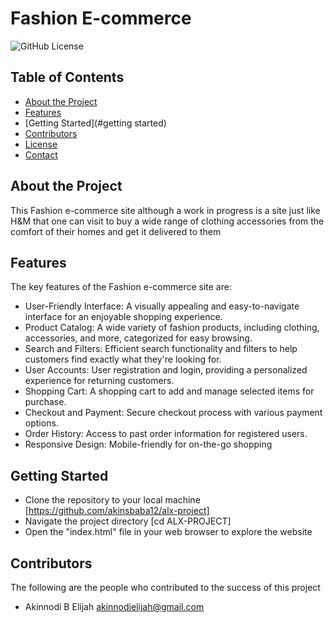 # Fashion E-commerce

![GitHub License](https://akinsbaba12.github.io/Fashion-Ecommerce/github/license/mostafa-m-desouky/alx-project)

## Table of Contents

- [About the Project](#about-the-project)
- [Features](#features)
- [Getting Started](#getting started) 
- [Contributors](#contributors)
- [License](#license)
- [Contact](#contact)

## About the Project

This Fashion e-commerce site although a work in progress is a site just like H&M that one can visit to buy a wide range of clothing accessories from the comfort of their homes and get it delivered to them

## Features

The key features of the Fashion e-commerce site are:

- User-Friendly Interface: A visually appealing and easy-to-navigate interface for an enjoyable shopping experience.
- Product Catalog: A wide variety of fashion products, including clothing, accessories, and more, categorized for easy browsing.
- Search and Filters: Efficient search functionality and filters to help customers find exactly what they're looking for.
- User Accounts: User registration and login, providing a personalized experience for returning customers.
- Shopping Cart: A shopping cart to add and manage selected items for purchase.
- Checkout and Payment: Secure checkout process with various payment options.
- Order History: Access to past order information for registered users.
- Responsive Design: Mobile-friendly for on-the-go shopping

## Getting Started

- Clone the repository to your local machine [https://github.com/akinsbaba12/alx-project]
- Navigate the project directory [cd ALX-PROJECT]
- Open the "index.html" file in your web browser to explore the website

## Contributors

The following are the people who contributed to the success of this project
- Akinnodi B Elijah <akinnodielijah@gmail.com> 

